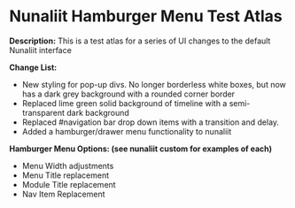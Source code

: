 # Nunaliit Hamburger Menu Test Atlas

**Description:** This is a test atlas for a series of UI changes to the default Nunaliit interface

**Change List:**
- New styling for pop-up divs. No longer borderless white boxes, but now has a dark grey background with a rounded corner border
- Replaced lime green solid background of timeline with a semi-transparent dark background
- Replaced #navigation bar drop down items with a transition and delay.
- Added a hamburger/drawer menu functionality to nunaliit

**Hamburger Menu Options: (see nunaliit custom for examples of each)**
- Menu Width adjustments
- Menu Title replacement
- Module Title replacement
- Nav Item Replacement
